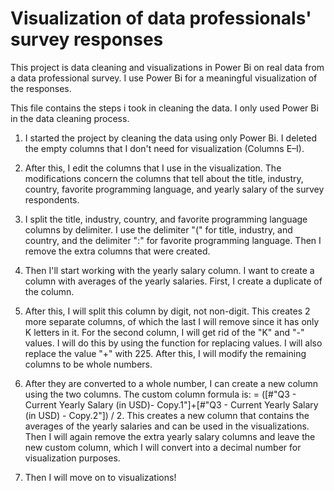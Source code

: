 # Visualization of data professionals' survey responses

This project is data cleaning and visualizations in Power Bi on real data from a data professional survey. I use Power Bi for a meaningful visualization of the responses.

This file contains the steps i took in cleaning the data. I only used Power Bi in the data cleaning process.

1. I started the project by cleaning the data using only Power Bi. I deleted the empty columns that I don't need for visualization (Columns E–I).

2. After this, I edit the columns that I use in the visualization. The modifications concern the columns that tell about the title, industry, country, favorite programming language, and yearly salary of the survey respondents.

3. I split the title, industry, country, and favorite programming language columns by delimiter. I use the delimiter "(" for title, industry, and country, and the delimiter ":" for favorite programming language. Then I remove the extra columns that were created.

4. Then I'll start working with the yearly salary column. I want to create a column with averages of the yearly salaries. First, I create a duplicate of the column. 

5. After this, I will split this column by digit, not non-digit. This creates 2 more separate columns, of which the last I will remove since it has only K letters in it. For the second column, I will get rid of the "K" and "-" values. I will do this by using the function for replacing values. I will also replace the value "+" with 225. After this, I will modify the remaining columns to be whole numbers.

6. After they are converted to a whole number, I can create a new column using the two columns. The custom column formula is: = ([#"Q3 - Current Yearly Salary (in USD)- Copy.1"]+[#"Q3 - Current Yearly Salary (in USD) - Copy.2"]) / 2. This creates a new column that contains the averages of the yearly salaries and can be used in the visualizations. Then I will again remove the extra yearly salary columns and leave the new custom column, which I will convert into a decimal number for visualization purposes.

7. Then I will move on to visualizations!

